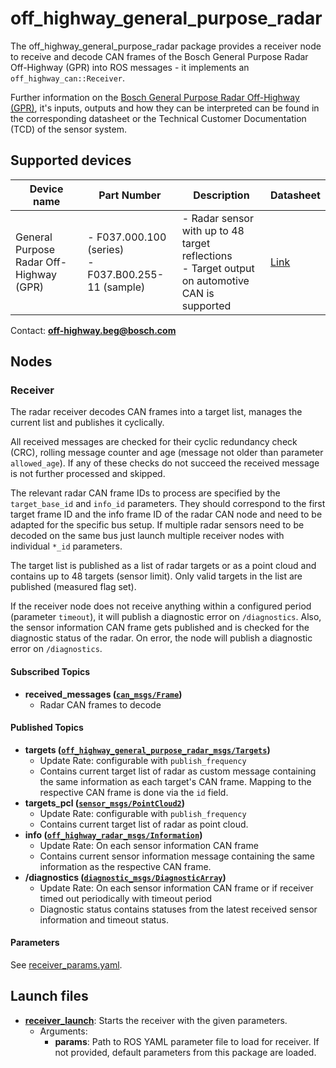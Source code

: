 # off_highway_general_purpose_radar

The off_highway_general_purpose_radar package provides a receiver node to receive and decode CAN
frames of the Bosch General Purpose Radar Off-Highway (GPR) into ROS messages - it implements an
`off_highway_can::Receiver`.

Further information on the [Bosch General Purpose Radar Off-Highway (GPR)](https://www.bosch-mobility-solutions.com/en/solutions/assistance-systems/radar-systems-ohw/), it's inputs, outputs and
how they can be interpreted can be found in the corresponding datasheet or the Technical Customer Documentation (TCD) of the sensor system.

## Supported devices

| **Device name** | **Part Number** | **Description** | **Datasheet** |
| -| - | - | - |
| General Purpose Radar Off-Highway (GPR) | - F037.000.100 (series) <br> - F037.B00.255-11 (sample) | - Radar sensor with up to 48 target reflections<br> - Target output on automotive CAN is supported | [Link](https://www.bosch-mobility.com/media/global/solutions/off-highway-and-large-engines/driver-assistance-systems/radar-systems/beg_summary_gerneral_purpose_radaroffhighway_en_rgb_150dpi_20210121.pdf) |

Contact: [**off-highway.beg@bosch.com**](mailto:off-highway.beg@bosch.com?subject=off_highway_sensor_drivers%20Radar%20Sensors)

## Nodes

### Receiver

The radar receiver decodes CAN frames into a target list, manages the current list and publishes
it cyclically.

All received messages are checked for their cyclic redundancy check (CRC), rolling message counter
and age (message not older than parameter `allowed_age`). If any of these checks do not succeed the
received message is not further processed and skipped.

The relevant radar CAN frame IDs to process are specified by the `target_base_id` and `info_id`
parameters. They should correspond to the first target frame ID and the info frame ID of the radar
CAN node and need to be adapted for the specific bus setup. If multiple radar sensors need to be
decoded on the same bus just launch multiple receiver nodes with individual `*_id` parameters.

The target list is published as a list of radar targets or as a point cloud and contains up to
48 targets (sensor limit). Only valid targets in the list are published (measured flag set).

If the receiver node does not receive anything within a configured period (parameter `timeout`), it
will publish a diagnostic error on `/diagnostics`. Also, the sensor information CAN frame gets
published and is checked for the diagnostic status of the radar. On error, the node will publish a
diagnostic error on `/diagnostics`.

#### Subscribed Topics

* **received_messages
  ([`can_msgs/Frame`](http://docs.ros.org/en/noetic/api/can_msgs/html/msg/Frame.html))**
  * Radar CAN frames to decode

#### Published Topics

* **targets
  ([`off_highway_general_purpose_radar_msgs/Targets`](../off_highway_general_purpose_radar_msgs/msg/Targets.msg))**
  * Update Rate: configurable with `publish_frequency`
  * Contains current target list of radar as custom message containing the same information as
    each target's CAN frame. Mapping to the respective CAN frame is done via the `id` field.
* **targets_pcl
  ([`sensor_msgs/PointCloud2`](http://docs.ros.org/en/noetic/api/sensor_msgs/html/msg/PointCloud2.html))**
  * Update Rate: configurable with `publish_frequency`
  * Contains current target list of radar as point cloud.
* **info
  ([`off_highway_radar_msgs/Information`](../off_highway_general_purpose_radar_msgs/msg/Information.msg))**
  * Update Rate: On each sensor information CAN frame
  * Contains current sensor information message containing the same information as the respective
    CAN frame.
* **/diagnostics
  ([`diagnostic_msgs/DiagnosticArray`](http://docs.ros.org/en/noetic/api/diagnostic_msgs/html/msg/DiagnosticArray.html))**
  * Update Rate: On each sensor information CAN frame or if receiver timed out periodically with
    timeout period
  * Diagnostic status contains statuses from the latest received sensor information and timeout
    status.

#### Parameters

See [receiver_params.yaml](config/receiver_params.yaml).

## Launch files

* **[receiver_launch](launch/receiver_launch.py)**: Starts the receiver with the given parameters.
  * Arguments:
    * **params**: Path to ROS YAML parameter file to load for receiver. If not provided, default
      parameters from this package are loaded.
